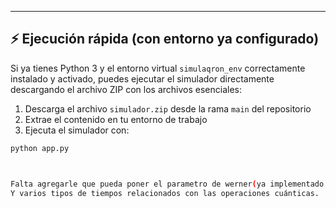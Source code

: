 ---

## ⚡ Ejecución rápida (con entorno ya configurado)

Si ya tienes Python 3 y el entorno virtual `simulaqron_env` correctamente instalado y activado, puedes ejecutar el simulador directamente descargando el archivo ZIP con los archivos esenciales:

1. Descarga el archivo `simulador.zip` desde la rama `main` del repositorio
2. Extrae el contenido en tu entorno de trabajo
3. Ejecuta el simulador con:

```bash
python app.py



Falta agregarle que pueda poner el parametro de werner(ya implementado en el html)
Y varios tipos de tiempos relacionados con las operaciones cuánticas.